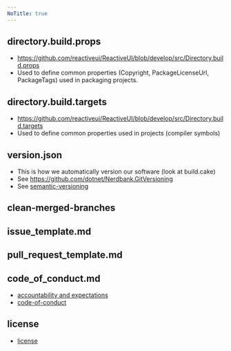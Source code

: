 ```yaml
---
NoTitle: true
---
```

## directory.build.props
* https://github.com/reactiveui/ReactiveUI/blob/develop/src/Directory.build.props
* Used to define common properties (Copyright, PackageLicenseUrl, PackageTags) used in packaging projects.

## directory.build.targets

* https://github.com/reactiveui/ReactiveUI/blob/develop/src/Directory.build.targets
* Used to define common properties used in projects (compiler symbols)

## version.json
* This is how we automatically version our software (look at build.cake)
* See https://github.com/dotnet/Nerdbank.GitVersioning
* See [semantic-versioning](./contribute/maintainers/creating-a-new-release/semantic-versioning)

## clean-merged-branches

## issue_template.md

## pull_request_template.md

## code_of_conduct.md
* [accountability and expectations](./contribute/maintainers/accountability-and-expectations/)
* [code-of-conduct](./code-of-conduct)

## license

* [license](./license)
